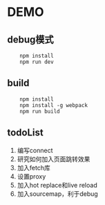 # DEMO 

## debug模式
```
	npm install
	npm run dev
```

## build

```
	npm install
	npm install -g webpack
	npm run build
```

## todoList
1. 	编写connect
2.  研究如何加入页面跳转效果
3.  加入fetch库
4.  设置proxy 
5.  加入hot replace和live reload
6.  加入sourcemap，利于debug